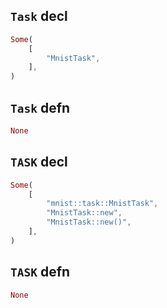 ## `Task` decl

```rust
Some(
    [
        "MnistTask",
    ],
)
```

## `Task` defn

```rust
None
```

## `TASK` decl

```rust
Some(
    [
        "mnist::task::MnistTask",
        "MnistTask::new",
        "MnistTask::new()",
    ],
)
```

## `TASK` defn

```rust
None
```
